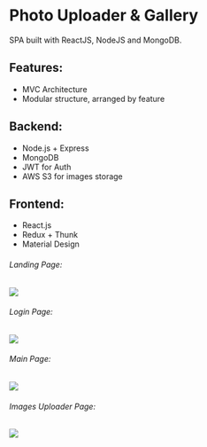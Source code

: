 # Photo Uploader & Gallery

SPA built with ReactJS, NodeJS and MongoDB.

## Features:

- MVC Architecture
- Modular structure, arranged by feature

## Backend:

- Node.js + Express
- MongoDB
- JWT for Auth
- AWS S3 for images storage

## Frontend:

- React.js
- Redux + Thunk
- Material Design

###### Landing Page:

![](https://i.imgur.com/Rtn5VQu.jpg)

###### Login Page:

![](https://i.imgur.com/JgYbndA.png)

###### Main Page:

![](https://i.imgur.com/KZxnGjr.png)

###### Images Uploader Page:

![](https://i.imgur.com/j0U1JmG.png)
